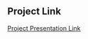 ## Project Link
[Project Presentation Link](https://docs.google.com/presentation/d/1A9ZJWv9GgSiIDvecOrH988I6MVIaCp1PZ4Ydbk9cbjI/edit?usp=sharing)

